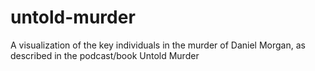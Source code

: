 # untold-murder
A visualization of the key individuals in the murder of Daniel Morgan, as described in the podcast/book Untold Murder
